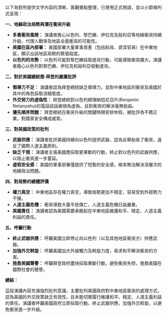 以下為對所提供文字內容的清晰、客觀重點整理，已使用正式用語，並以小節條列式呈現：

**一、地緣政治局勢與潛在衝突升級**

*   **多重衝突風險：** 演講者擔心以色列、黎巴嫩、伊拉克及敍利亞等地緣衝突持續升級，代理人戰爭及地區全面衝突的可能性。
*   **美國在區內部署：** 美國部署大量軍事資產（包括航母、資深官員）在中東地區，顯示出該地區局勢的緊張程度。
*   **以色列的攻勢：** 以色列可能對黎巴嫩採取進攻行動，可能導致衝突擴大。演講者擔心以色列對黎巴嫩、伊拉克和敍利亞發動進攻。

**二、對於美國總統喬·拜登的嚴厲批評**

*   **領導力不足：** 演講者認為拜登總統缺乏領導力，並對中東地區的衝突及美國於其中的角色採取消極態度。
*   **外交努力的虛偽性：** 拜登總統對以色列總理納田尼亞戶(Benjamin Netanyahu)的電話談話被視為虛偽，且對衝突的解決毫無助益。
*   **優先順序問題：** 拜登總統在衝突升級的關鍵時期安排休假，被批評為不務正業，對國家安全構成威脅。

**三、對美國政策的批判**

*   **武器供應：** 演講者批評美國持續向以色列提供武器，認為此舉助長了衝突，違反了國際人道主義原則。
*   **缺乏干預：** 演講者主張美國應採取更果斷的行動，終止對以色列的武器供應，以阻止衝突進一步蔓延。
*   **虛假安全感：** 美國的軍事部署僅提供了短暫的安全感，根本無法解決深層次的地緣政治問題。

**四、對局勢的總體評價**

*   **權力真空：** 中東地區存在權力真空，導致局勢更加不穩定，容易受到外部勢力干擾。
*   **人道主義危機：** 衝突導致大量平民傷亡，人道主義危機日益嚴重。
*   **美國責任：** 演講者認為美國需要承擔起在中東地區維護和平、穩定、人道主義利益的責任。

**五、呼籲行動**

*   **終止武器供應：** 呼籲美國立即停止向以色列（以及其他地區衝突方）供應武器。
*   **加強外交斡旋：** 呼籲美國加大外接觸力及斡旋力度，尋求和平解決衝突的方案。
*   **挽救美國聲譽：** 呼籲拜登政府盡快採取果斷行動，避免衝突失控，挽救美國在國際社會的聲譽。

**總結：**

這段演講內容充滿強烈批判意識，主要批判美國政府對中東地區衝突的處理方式，認為美國的外交政策缺乏有效性，且未能切實履行維護和平、穩定、人道主義利益的責任。演講者呼籲美國政府立即採取行動，終止武器供應，加強外交斡旋，以避免衝突進一步升級。